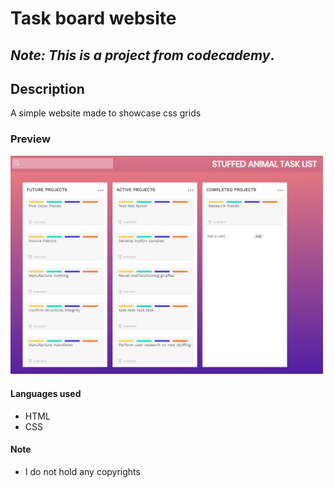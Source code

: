 # Task board website

## **_Note: This is a project from codecademy_**.

## Description

A simple website made to showcase css grids

### Preview
<!-- you can't have spaces in your preview image btw -->

<!-- One way to do it -->
<!-- ![alt text](2022-11-02-111644.png ) -->

<!-- another way (and you can set width) -->
<img src="2022-11-02-111644.png" alt="preview of website" width="500"/>

#### Languages used

- HTML
- CSS

#### Note

- I do not hold any copyrights
